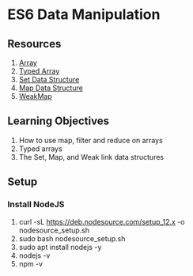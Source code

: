# ES6 Data Manipulation

## Resources
1. [Array](https://developer.mozilla.org/en-US/docs/Web/JavaScript/Reference/Global_Objects/Array)
2. [Typed Array](https://developer.mozilla.org/en-US/docs/Web/JavaScript/Guide/Typed_arrays)
3. [Set Data Structure](https://developer.mozilla.org/en-US/docs/Web/JavaScript/Reference/Global_Objects/Set)
4. [Map Data Structure](https://developer.mozilla.org/en-US/docs/Web/JavaScript/Reference/Global_Objects/Map)
5. [WeakMap](https://developer.mozilla.org/en-US/docs/Web/JavaScript/Reference/Global_Objects/WeakMap)

## Learning Objectives
1. How to use map, filter and reduce on arrays
2. Typed arrays
3. The Set, Map, and Weak link data structures

## Setup

### Install NodeJS
1. curl -sL https://deb.nodesource.com/setup_12.x -o nodesource_setup.sh
2. sudo bash nodesource_setup.sh
3. sudo apt install nodejs -y
4. nodejs -v
5. npm -v